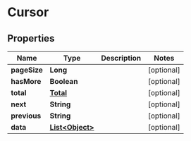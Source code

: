 

# Cursor


## Properties

| Name | Type | Description | Notes |
|------------ | ------------- | ------------- | -------------|
|**pageSize** | **Long** |  |  [optional] |
|**hasMore** | **Boolean** |  |  [optional] |
|**total** | [**Total**](Total.md) |  |  [optional] |
|**next** | **String** |  |  [optional] |
|**previous** | **String** |  |  [optional] |
|**data** | [**List&lt;Object&gt;**](Object.md) |  |  [optional] |



